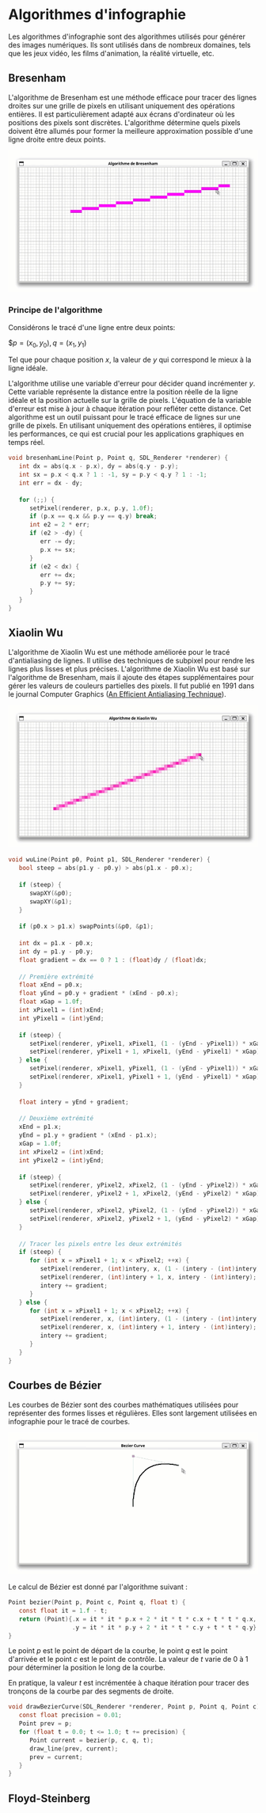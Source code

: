 # Algorithmes d'infographie

Les algorithmes d'infographie sont des algorithmes utilisés pour générer des images numériques. Ils sont utilisés dans de nombreux domaines, tels que les jeux vidéo, les films d'animation, la réalité virtuelle, etc.

## Bresenham

L'algorithme de Bresenham est une méthode efficace pour tracer des lignes droites sur une grille de pixels en utilisant uniquement des opérations entières. Il est particulièrement adapté aux écrans d'ordinateur où les positions des pixels sont discrètes. L'algorithme détermine quels pixels doivent être allumés pour former la meilleure approximation possible d'une ligne droite entre deux points.

![Algorithme de Bresenham](/assets/images/bressenham.gif)

### Principe de l'algorithme

Considérons le tracé d'une ligne entre deux points:

$$p=(x_0, y_0), q=(x_1, y_1)$

Tel que pour chaque position $x$, la valeur de $y$ qui correspond le mieux à la ligne idéale.

L'algorithme utilise une variable d'erreur pour décider quand incrémenter $y$. Cette variable représente la distance entre la position réelle de la ligne idéale et la position actuelle sur la grille de pixels. L'équation de la variable d'erreur est mise à jour à chaque itération pour refléter cette distance. Cet algorithme est un outil puissant pour le tracé efficace de lignes sur une grille de pixels. En utilisant uniquement des opérations entières, il optimise les performances, ce qui est crucial pour les applications graphiques en temps réel.

```c
void bresenhamLine(Point p, Point q, SDL_Renderer *renderer) {
   int dx = abs(q.x - p.x), dy = abs(q.y - p.y);
   int sx = p.x < q.x ? 1 : -1, sy = p.y < q.y ? 1 : -1;
   int err = dx - dy;

   for (;;) {
      setPixel(renderer, p.x, p.y, 1.0f);
      if (p.x == q.x && p.y == q.y) break;
      int e2 = 2 * err;
      if (e2 > -dy) {
         err -= dy;
         p.x += sx;
      }
      if (e2 < dx) {
         err += dx;
         p.y += sy;
      }
   }
}
```

## Xiaolin Wu

L'algorithme de Xiaolin Wu est une méthode améliorée pour le tracé d'antialiasing de lignes. Il utilise des techniques de subpixel pour rendre les lignes plus lisses et plus précises. L'algorithme de Xiaolin Wu est basé sur l'algorithme de Bresenham, mais il ajoute des étapes supplémentaires pour gérer les valeurs de couleurs partielles des pixels. Il fut publié en 1991 dans le journal Computer Graphics ([An Efficient Antialiasing Technique](https://cgg.mff.cuni.cz/~pepca/ref/WU.pdf)).

![Algorithme de Xiaolin Wu](/assets/images/xiaolin-wu.gif)

```c
void wuLine(Point p0, Point p1, SDL_Renderer *renderer) {
   bool steep = abs(p1.y - p0.y) > abs(p1.x - p0.x);

   if (steep) {
      swapXY(&p0);
      swapXY(&p1);
   }

   if (p0.x > p1.x) swapPoints(&p0, &p1);

   int dx = p1.x - p0.x;
   int dy = p1.y - p0.y;
   float gradient = dx == 0 ? 1 : (float)dy / (float)dx;

   // Première extrémité
   float xEnd = p0.x;
   float yEnd = p0.y + gradient * (xEnd - p0.x);
   float xGap = 1.0f;
   int xPixel1 = (int)xEnd;
   int yPixel1 = (int)yEnd;

   if (steep) {
      setPixel(renderer, yPixel1, xPixel1, (1 - (yEnd - yPixel1)) * xGap);
      setPixel(renderer, yPixel1 + 1, xPixel1, (yEnd - yPixel1) * xGap);
   } else {
      setPixel(renderer, xPixel1, yPixel1, (1 - (yEnd - yPixel1)) * xGap);
      setPixel(renderer, xPixel1, yPixel1 + 1, (yEnd - yPixel1) * xGap);
   }

   float intery = yEnd + gradient;

   // Deuxième extrémité
   xEnd = p1.x;
   yEnd = p1.y + gradient * (xEnd - p1.x);
   xGap = 1.0f;
   int xPixel2 = (int)xEnd;
   int yPixel2 = (int)yEnd;

   if (steep) {
      setPixel(renderer, yPixel2, xPixel2, (1 - (yEnd - yPixel2)) * xGap);
      setPixel(renderer, yPixel2 + 1, xPixel2, (yEnd - yPixel2) * xGap);
   } else {
      setPixel(renderer, xPixel2, yPixel2, (1 - (yEnd - yPixel2)) * xGap);
      setPixel(renderer, xPixel2, yPixel2 + 1, (yEnd - yPixel2) * xGap);
   }

   // Tracer les pixels entre les deux extrémités
   if (steep) {
      for (int x = xPixel1 + 1; x < xPixel2; ++x) {
         setPixel(renderer, (int)intery, x, (1 - (intery - (int)intery)));
         setPixel(renderer, (int)intery + 1, x, intery - (int)intery);
         intery += gradient;
      }
   } else {
      for (int x = xPixel1 + 1; x < xPixel2; ++x) {
         setPixel(renderer, x, (int)intery, (1 - (intery - (int)intery)));
         setPixel(renderer, x, (int)intery + 1, intery - (int)intery);
         intery += gradient;
      }
   }
}
```

## Courbes de Bézier

Les courbes de Bézier sont des courbes mathématiques utilisées pour représenter des formes lisses et régulières. Elles sont largement utilisées en infographie pour le tracé de courbes.

![Courbes de Bézier](/assets/images/bezier.gif)

Le calcul de Bézier est donné par l'algorithme suivant :

```c
Point bezier(Point p, Point c, Point q, float t) {
   const float it = 1.f - t;
   return (Point){.x = it * it * p.x + 2 * it * t * c.x + t * t * q.x,
                  .y = it * it * p.y + 2 * it * t * c.y + t * t * q.y};
}
```

Le point $p$ est le point de départ de la courbe, le point $q$ est le point d'arrivée et le point $c$ est le point de contrôle. La valeur de $t$ varie de 0 à 1 pour déterminer la position le long de la courbe.

En pratique, la valeur $t$ est incrémentée à chaque itération pour tracer des tronçons de la courbe par des segments de droite.

```c
void drawBezierCurve(SDL_Renderer *renderer, Point p, Point q, Point c) {
   const float precision = 0.01;
   Point prev = p;
   for (float t = 0.0; t <= 1.0; t += precision) {
      Point current = bezier(p, c, q, t);
      draw_line(prev, current);
      prev = current;
   }
}
```

## Floyd-Steinberg
